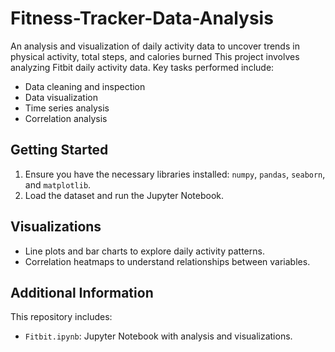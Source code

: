 # Fitness-Tracker-Data-Analysis
An analysis and visualization of daily activity data to uncover trends in physical activity, total steps, and calories burned
This project involves analyzing Fitbit daily activity data. Key tasks performed include:

- Data cleaning and inspection
- Data visualization
- Time series analysis
- Correlation analysis

## Getting Started

1. Ensure you have the necessary libraries installed: `numpy`, `pandas`, `seaborn`, and `matplotlib`.
2. Load the dataset and run the Jupyter Notebook.

## Visualizations

- Line plots and bar charts to explore daily activity patterns.
- Correlation heatmaps to understand relationships between variables.

## Additional Information

This repository includes:
- `Fitbit.ipynb`: Jupyter Notebook with analysis and visualizations.
